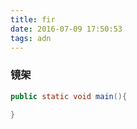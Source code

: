 ```yaml
---
title: fir
date: 2016-07-09 17:50:53
tags: adn
---
```


### 镜架
```java
public static void main(){
	
}
```
